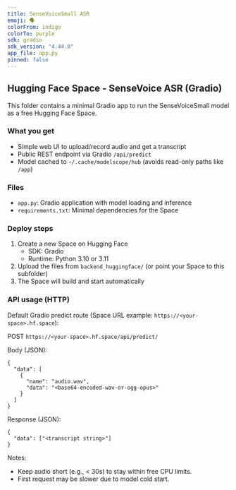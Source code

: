 ```yaml
---
title: SenseVoiceSmall ASR
emoji: 🗣️
colorFrom: indigo
colorTo: purple
sdk: gradio
sdk_version: "4.44.0"
app_file: app.py
pinned: false
---
```


## Hugging Face Space - SenseVoice ASR (Gradio)

This folder contains a minimal Gradio app to run the SenseVoiceSmall model as a free Hugging Face Space.

### What you get
- Simple web UI to upload/record audio and get a transcript
- Public REST endpoint via Gradio `/api/predict`
- Model cached to `~/.cache/modelscope/hub` (avoids read-only paths like `/app`)

### Files
- `app.py`: Gradio application with model loading and inference
- `requirements.txt`: Minimal dependencies for the Space

### Deploy steps
1) Create a new Space on Hugging Face
   - SDK: Gradio
   - Runtime: Python 3.10 or 3.11
2) Upload the files from `backend_huggingface/` (or point your Space to this subfolder)
3) The Space will build and start automatically

### API usage (HTTP)
Default Gradio predict route (Space URL example: `https://<your-space>.hf.space`):

POST `https://<your-space>.hf.space/api/predict/`

Body (JSON):
```
{
  "data": [
    {
      "name": "audio.wav",
      "data": "<base64-encoded-wav-or-ogg-opus>"
    }
  ]
}
```

Response (JSON):
```
{
  "data": ["<transcript string>"]
}
```

Notes:
- Keep audio short (e.g., < 30s) to stay within free CPU limits.
- First request may be slower due to model cold start.


